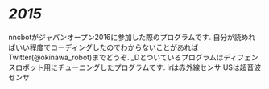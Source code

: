 # _2015_
nncbotがジャパンオープン2016に参加した際のプログラムです.
自分が読めればいい程度でコーディングしたのでわからないことがあればTwitter(@okinawa_robot)までどうぞ.
_Dとついているプログラムはディフェンスロボット用にチューニングしたプログラムです.
irは赤外線センサ
USは超音波センサ
